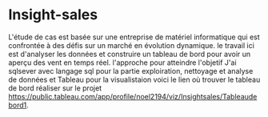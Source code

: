 # Insight-sales
L'étude de cas est basée sur une entreprise de matériel informatique qui est confrontée à des défis sur un marché en évolution dynamique. 
le travail ici est d'analyser les données et construire un tableau de bord pour avoir un aperçu des vent en temps réel.
l'approche pour atteindre l'objetif
J'ai sqlsever avec langage sql pour la partie exploiration, nettoyage et analyse de données et Tableau pour la visualistaion voici le lien où trouver 
le tableau de bord réaliser sur le projet https://public.tableau.com/app/profile/noel2194/viz/Insightsales/Tableaudebord1.
